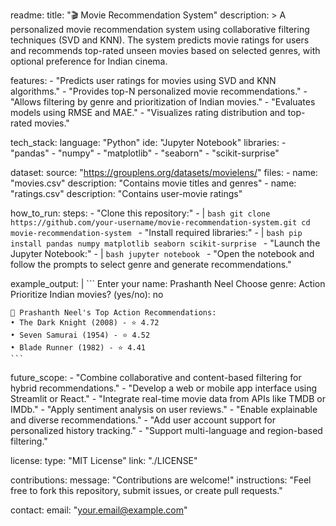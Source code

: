 readme:
  title: "🎬 Movie Recommendation System"
  description: >
    A personalized movie recommendation system using collaborative filtering techniques (SVD and KNN). 
    The system predicts movie ratings for users and recommends top-rated unseen movies based on selected genres, 
    with optional preference for Indian cinema.

  features:
    - "Predicts user ratings for movies using SVD and KNN algorithms."
    - "Provides top-N personalized movie recommendations."
    - "Allows filtering by genre and prioritization of Indian movies."
    - "Evaluates models using RMSE and MAE."
    - "Visualizes rating distribution and top-rated movies."

  tech_stack:
    language: "Python"
    ide: "Jupyter Notebook"
    libraries:
      - "pandas"
      - "numpy"
      - "matplotlib"
      - "seaborn"
      - "scikit-surprise"

  dataset:
    source: "https://grouplens.org/datasets/movielens/"
    files:
      - name: "movies.csv"
        description: "Contains movie titles and genres"
      - name: "ratings.csv"
        description: "Contains user-movie ratings"

  how_to_run:
    steps:
      - "Clone this repository:"
      - |
        ```bash
        git clone https://github.com/your-username/movie-recommendation-system.git
        cd movie-recommendation-system
        ```
      - "Install required libraries:"
      - |
        ```bash
        pip install pandas numpy matplotlib seaborn scikit-surprise
        ```
      - "Launch the Jupyter Notebook:"
      - |
        ```bash
        jupyter notebook
        ```
      - "Open the notebook and follow the prompts to select genre and generate recommendations."

  example_output: |
    ```
    Enter your name: Prashanth Neel
    Choose genre: Action
    Prioritize Indian movies? (yes/no): no

    🎥 Prashanth Neel's Top Action Recommendations:
    • The Dark Knight (2008) - ⭐ 4.72
    • Seven Samurai (1954) - ⭐ 4.52
    • Blade Runner (1982) - ⭐ 4.41
    ```

  future_scope:
    - "Combine collaborative and content-based filtering for hybrid recommendations."
    - "Develop a web or mobile app interface using Streamlit or React."
    - "Integrate real-time movie data from APIs like TMDB or IMDb."
    - "Apply sentiment analysis on user reviews."
    - "Enable explainable and diverse recommendations."
    - "Add user account support for personalized history tracking."
    - "Support multi-language and region-based filtering."

  license:
    type: "MIT License"
    link: "./LICENSE"

  contributions:
    message: "Contributions are welcome!"
    instructions: "Feel free to fork this repository, submit issues, or create pull requests."

  contact:
    email: "your.email@example.com"
